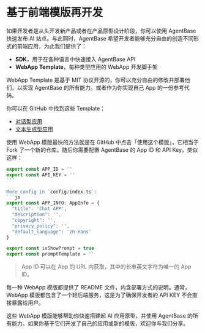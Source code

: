# 基于前端模版再开发

如果开发者是从头开发新产品或者在产品原型设计阶段，你可以使用 AgentBase 快速发布 AI 站点。与此同时，AgentBase 希望开发者能够充分自由的创造不同形式的前端应用，为此我们提供了：

* **SDK**，用于在各种语言中快速接入 AgentBase API
* **WebApp Template**，每种类型应用的 WebApp 开发脚手架

WebApp Template 是基于 MIT 协议开源的，你可以充分自由的修改并部署他们，以实现 AgentBase 的所有能力。或者作为你实现自己 App 的一份参考代码。

你可以在 GitHub 中找到这些 Template：

* [对话型应用](https://github.com/agent-base/webapp-conversation)
* [文本生成型应用](https://github.com/agent-base/webapp-text-generator)

使用 WebApp 模版最快的方法就是在 GitHub 中点击「使用这个模版」，它相当于 Fork 了一个新的仓库。随后你需要配置 AgentBase 的 App ID 和 API Key，类似这样：

````javascript
export const APP_ID = ''
export const API_KEY = ''
```

More config in `config/index.ts`:
```js
export const APP_INFO: AppInfo = {
  "title": 'Chat APP',
  "description": '',
  "copyright": '',
  "privacy_policy": '',
  "default_language": 'zh-Hans'
}

export const isShowPrompt = true
export const promptTemplate = ''
````

> App ID 可以在 App 的 URL 内获取，其中的长串英文字符为唯一的 App ID。

每一种 WebApp 模版都提供了 README 文件，内含部署方式的说明。通常，WebApp 模版都包含了一个轻后端服务，这是为了确保开发者的 API KEY 不会直接暴露给用户。

这些 WebApp 模版能够帮助你快速搭建起 AI 应用原型，并使用 AgentBase 的所有能力。如果你基于它们开发了自己的应用或新的模版，欢迎你与我们分享。

